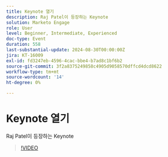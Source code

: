 ```yaml
---
title: Keynote 열기
description: Raj Patel이 등장하는 Keynote
solution: Marketo Engage
role: User
level: Beginner, Intermediate, Experienced
doc-type: Event
duration: 558
last-substantial-update: 2024-08-30T00:00:00Z
jira: KT-16009
exl-id: fd3247eb-4596-4cac-bbe4-b7ad8c1bf6b2
source-git-commit: 3f2a8375249858c4905d9058570dffcd4dcd8622
workflow-type: tm+mt
source-wordcount: '14'
ht-degree: 0%

---
```


# Keynote 열기

Raj Patel이 등장하는 Keynote

>[!VIDEO](https://video.tv.adobe.com/v/3432957/?learn=on)
